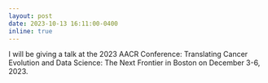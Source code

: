 ```yaml
---
layout: post
date: 2023-10-13 16:11:00-0400
inline: true
---
```


I will be giving a talk at the 2023 AACR Conference: Translating Cancer Evolution and Data Science: The Next Frontier in Boston on December 3-6, 2023.